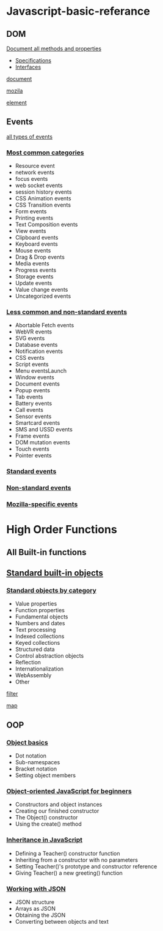 # Javascript-basic-referance

## DOM

[Document all methods and properties](https://developer.mozilla.org/en-US/docs/Web/API/Document)

 - [Specifications](https://developer.mozilla.org/en-US/docs/Web/API#Specifications)
 - [Interfaces](https://developer.mozilla.org/en-US/docs/Web/API#Interfaces)

[document](https://developer.mozilla.org/en-US/docs/Web/API/Document)

[mozila](https://developer.mozilla.org/en-US/docs/Web/API/Window)

[element](https://developer.mozilla.org/en-US/docs/Web/API/Element#Methods)

## Events

[all types of events](https://developer.mozilla.org/en-US/docs/Web/Events)

### [Most common categories](https://developer.mozilla.org/en-US/docs/Web/Events#Most_common_categories)

 - Resource event
 - network events
 - focus events
 - web socket events
 - session history events
 - CSS Animation events
 - CSS Transition events
 - Form events
 - Printing events
 - Text Composition events
 - View events
 - Clipboard events
 - Keyboard events
 - Mouse events
 - Drag & Drop events
 - Media events
 - Progress events
 - Storage events
 - Update events
 - Value change events
 - Uncategorized events

### [Less common and non-standard events](https://developer.mozilla.org/en-US/docs/Web/Events#Less_common_and_non-standard_events)

 - Abortable Fetch events
 - WebVR events
 - SVG events
 - Database events
 - Notification events
 - CSS events
 - Script events
 - Menu eventsLaunch
 - Window events
 - Document events
 - Popup events
 - Tab events
 - Battery events
 - Call events
 - Sensor events
 - Smartcard events
 - SMS and USSD events
 - Frame events
 - DOM mutation events
 - Touch events
 - Pointer events

### [Standard events](https://developer.mozilla.org/en-US/docs/Web/Events#Standard_events)

### [Non-standard events](https://developer.mozilla.org/en-US/docs/Web/Events#Non-standard_events)

### [Mozilla-specific events](https://developer.mozilla.org/en-US/docs/Web/Events#Mozilla-specific_events)


# High Order Functions

## All Built-in functions

## [Standard built-in objects](https://developer.mozilla.org/en-US/docs/Web/JavaScript/Reference/Global_Objects)

### [Standard objects by category](https://developer.mozilla.org/en-US/docs/Web/JavaScript/Reference/Global_Objects#Standard_objects_by_category)

 - Value properties
 - Function properties
 - Fundamental objects
 - Numbers and dates
 - Text processing
 - Indexed collections
 - Keyed collections
 - Structured data
 - Control abstraction objects
 - Reflection
 - Internationalization
 - WebAssembly
 - Other

[filter](https://developer.mozilla.org/en-US/docs/Web/JavaScript/Reference/Global_Objects/Array/filter)

[map](https://developer.mozilla.org/en-US/docs/Web/JavaScript/Reference/Global_Objects/Array/map)

## OOP

### [Object basics](https://developer.mozilla.org/en-US/docs/Learn/JavaScript/Objects/Basics)

 - Dot notation
 - Sub-namespaces
 - Bracket notation
 - Setting object members

### [Object-oriented Java​Script for beginners](https://developer.mozilla.org/en-US/docs/Learn/JavaScript/Objects/Object-oriented_JS)

 - Constructors and object instances
 - Creating our finished constructor
 - The Object() constructor
 - Using the create() method

### [Inheritance in Java​Script](https://developer.mozilla.org/en-US/docs/Learn/JavaScript/Objects/Inheritance)

 - Defining a Teacher() constructor function
 - Inheriting from a constructor with no parameters
 - Setting Teacher()'s prototype and constructor reference
 - Giving Teacher() a new greeting() function

### [Working with JSON](https://developer.mozilla.org/en-US/docs/Learn/JavaScript/Objects/JSON)

 - JSON structure
 - Arrays as JSON
 - Obtaining the JSON
 - Converting between objects and text
